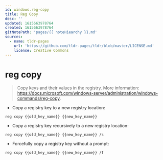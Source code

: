 ```yaml
---
id: windows.reg-copy
title: Reg Copy
desc: ''
updated: 1615663978764
created: 1615663978764
gitNotePath: 'pages/{{ noteHiearchy }}.md'
sources:
  - name: tldr-pages
    url: 'https://github.com/tldr-pages/tldr/blob/master/LICENSE.md'
    license: Creative Commons
---
```

# reg copy

> Copy keys and their values in the registry.
> More information: <https://docs.microsoft.com/windows-server/administration/windows-commands/reg-copy>.

- Copy a registry key to a new registry location:

`reg copy {{old_key_name}} {{new_key_name}}`

- Copy a registry key recursively to a new registry location:

`reg copy {{old_key_name}} {{new_key_name}} /s`

- Forcefully copy a registry key without a prompt:

`reg copy {{old_key_name}} {{new_key_name}} /f`

